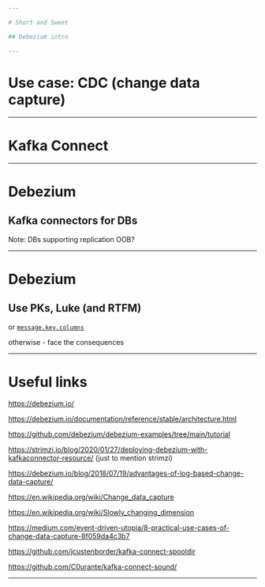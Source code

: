 ```yaml
---

# Short and Sweet

## Debezium intro

---
```


# Use case: CDC (change data capture)

---

# Kafka Connect

---

# Debezium

## Kafka connectors for DBs

Note: DBs supporting replication OOB?

---

# Debezium

## Use PKs, Luke (and RTFM)

or [`message.key.columns`](https://debezium.io/documentation/reference/connectors/postgresql.html#postgresql-property-message-key-columns)

otherwise - face the consequences

---

# Useful links

https://debezium.io/

https://debezium.io/documentation/reference/stable/architecture.html

https://github.com/debezium/debezium-examples/tree/main/tutorial

https://strimzi.io/blog/2020/01/27/deploying-debezium-with-kafkaconnector-resource/ (just to mention strimzi)

https://debezium.io/blog/2018/07/19/advantages-of-log-based-change-data-capture/

https://en.wikipedia.org/wiki/Change_data_capture

https://en.wikipedia.org/wiki/Slowly_changing_dimension 

https://medium.com/event-driven-utopia/8-practical-use-cases-of-change-data-capture-8f059da4c3b7

https://github.com/jcustenborder/kafka-connect-spooldir

https://github.com/C0urante/kafka-connect-sound/

---